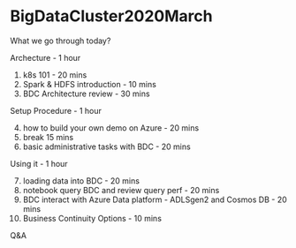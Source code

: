 # BigDataCluster2020March

What we go through today?

Archecture - 1 hour
  1. k8s 101 - 20 mins
  2. Spark & HDFS introduction - 10 mins
  3. BDC Architecture review - 30 mins
  
Setup Procedure - 1 hour

  4. how to build your own demo on Azure - 20 mins
  5. break 15 mins
  6. basic administrative tasks with BDC - 20 mins
  
Using it - 1 hour

  7. loading data into BDC - 20 mins
  8. notebook query BDC and review query perf - 20 mins
  9. BDC interact with Azure Data platform - ADLSgen2 and Cosmos DB - 20 mins
  10. Business Continuity Options - 10 mins
  
Q&A
